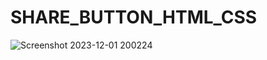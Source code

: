 # SHARE_BUTTON_HTML_CSS
![Screenshot 2023-12-01 200224](https://github.com/Amisha0971/Social-Button-icon-Html-Css/assets/136344215/f6cfc3fc-28dd-4c73-af2a-c96935ef499c)
